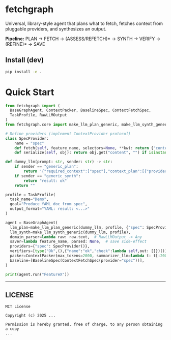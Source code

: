 # fetchgraph

Universal, library-style agent that plans what to fetch, fetches context from pluggable providers, and synthesizes an output.

**Pipeline:** PLAN → FETCH → (ASSESS/REFETCH)* → SYNTH → VERIFY → (REFINE)* → SAVE

## Install (dev)
```bash
pip install -e .
```

# Quick Start

```python
from fetchgraph import (
  BaseGraphAgent, ContextPacker, BaselineSpec, ContextFetchSpec,
  TaskProfile, RawLLMOutput
)
from fetchgraph.core import make_llm_plan_generic, make_llm_synth_generic

# Define providers (implement ContextProvider protocol)
class SpecProvider:
    name = "spec"
    def fetch(self, feature_name, selectors=None, **kw): return {"content": f"Spec for {feature_name}"}
    def serialize(self, obj): return obj.get("content", "") if isinstance(obj, dict) else str(obj)

def dummy_llm(prompt: str, sender: str) -> str:
    if sender == "generic_plan":
        return '{"required_context":["spec"],"context_plan":[{"provider":"spec","mode":"full"}]}'
    if sender == "generic_synth":
        return "result: ok"
    return ""

profile = TaskProfile(
  task_name="Demo",
  goal="Produce YAML doc from spec",
  output_format="YAML: result: <...>"
)

agent = BaseGraphAgent(
  llm_plan=make_llm_plan_generic(dummy_llm, profile, {"spec": SpecProvider()}),
  llm_synth=make_llm_synth_generic(dummy_llm, profile),
  domain_parser=lambda raw: raw.text,  # RawLLMOutput -> Any
  saver=lambda feature_name, parsed: None,  # save side-effect
  providers={"spec": SpecProvider()},
  verifiers=[type("Ok",(),{"name":"ok","check":lambda self,out: []})()],
  packer=ContextPacker(max_tokens=2000, summarizer_llm=lambda t: t[:200]),
  baseline=[BaselineSpec(ContextFetchSpec(provider="spec"))],
)

print(agent.run("FeatureX"))
```

---

## LICENSE
```text
MIT License

Copyright (c) 2025 ...

Permission is hereby granted, free of charge, to any person obtaining a copy
...